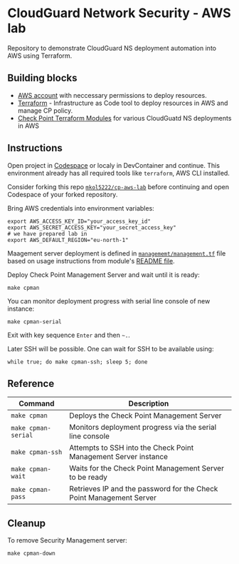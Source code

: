 
# CloudGuard Network Security - AWS lab

Repository to demonstrate CloudGuard NS deployment automation into AWS using Terraform.

## Building blocks
- [AWS account](https://aws.amazon.com/) with neccessary permissions to deploy resources.
- [Terraform](https://www.terraform.io/) - Infrastructure as Code tool to deploy resources in AWS and manage CP policy.
- [Check Point Terraform Modules](https://github.com/CheckPointSW/terraform-aws-cloudguard-network-security) for various CloudGuatd NS deployments in AWS

## Instructions

Open project in [Codespace](https://github.com/codespaces/new?repo=mkol5222/cp-aws-lab) or localy in DevContainer and continue.
This environment already has all required tools like `terraform`, AWS CLI installed.

Consider forking this repo [`mkol5222/cp-aws-lab`](https://github.com/mkol5222/cp-aws-lab) before continuing and open Codespace of your forked repository.

Bring AWS credentials into environment variables:
```shell
export AWS_ACCESS_KEY_ID="your_access_key_id"
export AWS_SECRET_ACCESS_KEY="your_secret_access_key"
# we have prepared lab in
export AWS_DEFAULT_REGION="eu-north-1" 
```

Maagement server deployment is defined in [`managememt/management.tf`](./management/management.tf) file based on usage instructions from module's [README file](https://github.com/CheckPointSW/terraform-aws-cloudguard-network-security/tree/master/modules/management#usage).

Deploy Check Point Management Server and wait until it is ready:
```shell
make cpman
```

You can monitor deployment progress with serial line console of new instance:
```shell
make cpman-serial
```

Exit with key sequence `Enter` and then `~.`.

Later SSH will be possible. One can wait for SSH to be available using:
```shell
while true; do make cpman-ssh; sleep 5; done
```

## Reference

| Command             | Description                                                      |
|---------------------|------------------------------------------------------------------|
| `make cpman`        | Deploys the Check Point Management Server                        |
| `make cpman-serial` | Monitors deployment progress via the serial line console         |
| `make cpman-ssh`    | Attempts to SSH into the Check Point Management Server instance  |
| `make cpman-wait`   | Waits for the Check Point Management Server to be ready          |
| `make cpman-pass`    | Retrieves IP and the password for the Check Point Management Server     |

## Cleanup

To remove Security Management server:
```shell
make cpman-down
```